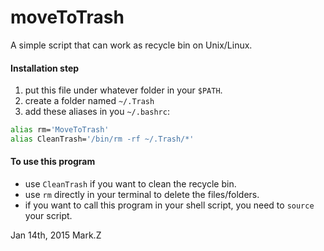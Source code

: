 # moveToTrash

A simple script that can work as recycle bin on Unix/Linux.

#### Installation step

1. put this file under whatever folder in your `$PATH`.
2. create a folder named `~/.Trash`
3. add these aliases in you `~/.bashrc`:

```bash
alias rm='MoveToTrash'
alias CleanTrash='/bin/rm -rf ~/.Trash/*'
```

#### To use this program
-  use `CleanTrash` if you want to clean the recycle bin.
-  use `rm` directly in your terminal to delete the files/folders.
-  if you want to call this program in your shell script, you need to `source` your script.


Jan 14th, 2015
Mark.Z
